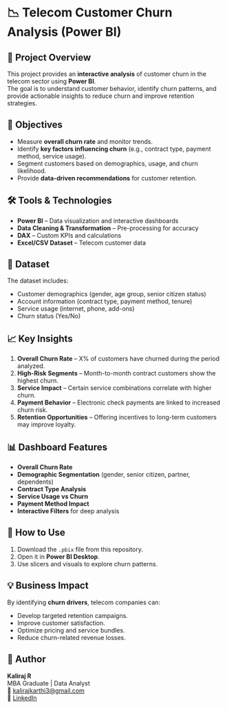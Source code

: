 # 📉 Telecom Customer Churn Analysis (Power BI)

## 📌 Project Overview
This project provides an **interactive analysis** of customer churn in the telecom sector using **Power BI**.  
The goal is to understand customer behavior, identify churn patterns, and provide actionable insights to reduce churn and improve retention strategies.

## 🎯 Objectives
- Measure **overall churn rate** and monitor trends.
- Identify **key factors influencing churn** (e.g., contract type, payment method, service usage).
- Segment customers based on demographics, usage, and churn likelihood.
- Provide **data-driven recommendations** for customer retention.

## 🛠 Tools & Technologies
- **Power BI** – Data visualization and interactive dashboards
- **Data Cleaning & Transformation** – Pre-processing for accuracy
- **DAX** – Custom KPIs and calculations
- **Excel/CSV Dataset** – Telecom customer data

## 📂 Dataset
The dataset includes:
- Customer demographics (gender, age group, senior citizen status)
- Account information (contract type, payment method, tenure)
- Service usage (internet, phone, add-ons)
- Churn status (Yes/No)

## 📈 Key Insights
1. **Overall Churn Rate** – X% of customers have churned during the period analyzed.
2. **High-Risk Segments** – Month-to-month contract customers show the highest churn.
3. **Service Impact** – Certain service combinations correlate with higher churn.
4. **Payment Behavior** – Electronic check payments are linked to increased churn risk.
5. **Retention Opportunities** – Offering incentives to long-term customers may improve loyalty.

## 📊 Dashboard Features
- **Overall Churn Rate**
- **Demographic Segmentation** (gender, senior citizen, partner, dependents)
- **Contract Type Analysis**
- **Service Usage vs Churn**
- **Payment Method Impact**
- **Interactive Filters** for deep analysis

## 🚀 How to Use
1. Download the `.pbix` file from this repository.
2. Open it in **Power BI Desktop**.
3. Use slicers and visuals to explore churn patterns.

## 💡 Business Impact
By identifying **churn drivers**, telecom companies can:
- Develop targeted retention campaigns.
- Improve customer satisfaction.
- Optimize pricing and service bundles.
- Reduce churn-related revenue losses.

## 📌 Author
**Kaliraj R**  
MBA Graduate | Data Analyst  
📧 kalirajkarthi3@gmail.com  
🔗 [LinkedIn](https://www.linkedin.com/in/kaliraj-r-3s)


